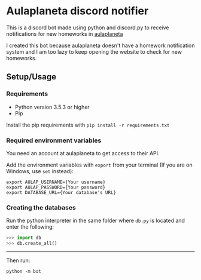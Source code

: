 # Aulaplaneta discord notifier

This is a discord bot made using python and discord.py to receive notifications for new homeworks in [aulaplaneta](https://www.aulaplaneta.com)

I created this bot because aulaplaneta doesn't have a homework notification system and I am too lazy to keep opening the website to check for new homeworks.

## Setup/Usage

### Requirements

- Python version 3.5.3 or higher
- Pip

Install the pip requirements with `pip install -r requirements.txt`

### Required environment variables

You need an account at aulaplaneta to get access to their API.

Add the environment variables with `export` from your terminal (If you are on Windows, use `set` instead):

```
export AULAP_USERNAME={Your username}
export AULAP_PASSWORD={Your password}
export DATABASE_URL={Your database's URL}
```

### Creating the databases

Run the python interpreter in the same folder where `db.py` is located and enter the following:

```python
>>> import db
>>> db.create_all()
```

---

Then run:

`python -m bot`
